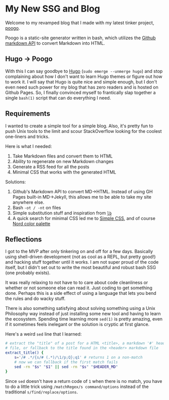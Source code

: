 # My New SSG and Blog
<!-- %TIMESTAMP=1713713491% -->

Welcome to my revamped blog that I made with my latest tinker project,
[poogo](https://github.com/trevarj/poogo).

Poogo is a static-site generator written in bash, which utilizes the [Github
markdown API](https://docs.github.com/en/rest/markdown) to convert Markdown into
HTML.

## Hugo -> Poogo

With this I can say goodbye to [Hugo](https://gohugo.io/) (`sudo emerge
--unmerge hugo`) and stop complaining about how I don't want to learn Hugo
themes or figure out how to work it. I will say that Hugo is quite nice and
simple enough, but I don't even need such power for my blog that has zero
readers and is hosted on Github Pages. So, I finally convinced myself to
frantically slap together a single `bash(1)` script that can do everything I
need.

## Requirements

I wanted to create a simple tool for a simple blog. Also, it's pretty fun to
push Unix tools to the limit and scour StackOverflow looking for the coolest
one-liners and tricks.

Here is what I needed:
1. Take Markdown files and convert them to HTML
2. Ability to regenerate on new Markdown changes
3. Generate a RSS feed for all the posts
4. Minimal CSS that works with the generated HTML

Solutions:
1. Github's Markdown API to convert MD->HTML. Instead of using GH Pages built-in
   MD->Jekyll, this allows me to be able to take my site anywhere else.
2. Bash `-ot / -nt` on files
3. Simple substitution stuff and inspiration from
   [`lb`](https://github.com/LukeSmithxyz/lb/blob/master/sup)
4. A quick search for minimal CSS led me to [Simple
   CSS](https://github.com/kevquirk/simple.css), and of course [Nord color
palette](https://nordtheme.com)

## Reflections

I got to the MVP after only tinkering on and off for a few days. Basically using
shell-driven development (not as cool as a REPL, but pretty good!) and hacking
stuff together until it works. I am not super proud of the code itself, but I
didn't set out to write the most beautiful and robust bash SSG (one probably
exists).

It was really relaxing to not have to to care about code cleanliness or whether
or not someone else can read it. Just coding to get something done. Perhaps this
is a side effect of using a language that lets you bend the rules and do wacky
stuff.

There is also something satisfying about solving something using
a Unix Philosophy way instead of just installing some new tool and having to
learn the ecosystem. Spending time learning more `sed(1)` is pretty amazing,
even if it sometimes feels inelegant or the solution is cryptic at first glance.

Here's a weird `sed` line that I learned:

```sh
# extract the "title" of a post for a HTML <title>, a markdown '#' header from a
# file, or fallback to the title found in the <header> markdown file
extract_title() {
	s='/# .*/{s/# (.*)/\1/p;Q};q1' # returns 1 on a non-match
    # now we can fallback if the first match fails
	sed -rn "$s" "$1" || sed -rn "$s" "$HEADER_MD"
}
```

Since `sed` doesn't have a return code of `1` when there is no match, you have
to do a little trick using `/matchRegex/s command/options` instead of the
traditional `s/find/replace/options`.

